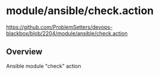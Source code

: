 # module/ansible/check.action

https://github.com/ProblemSetters/devops-blackbox/blob/2204/module/ansible/check.action

## Overview

Ansible module "check" action



